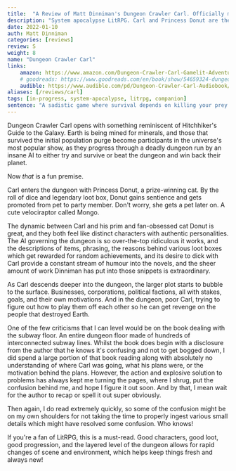 ```yaml
---
title:  "A Review of Matt Dinniman's Dungeon Crawler Carl. Officially my favourite LitRPG."
description: "System apocalypse LitRPG. Carl and Princess Donut are the real power couple I never knew I needed. Great pair dynamics, crazy hijinks, and just the right amount of larger plot."
date: 2022-01-10
auth: Matt Dinniman
categories: [reviews]
review: S
weight: 8
name: "Dungeon Crawler Carl"
links:
    amazon: https://www.amazon.com/Dungeon-Crawler-Carl-Gamelit-Adventure-ebook/dp/B08BKGYQXW
    # goodreads: https://www.goodreads.com/en/book/show/54659324-dungeon-crawler-carl
    audible: https://www.audible.com/pd/Dungeon-Crawler-Carl-Audiobook/B08V8B2CGV
aliases: [/reviews/carl]
tags: [in-progress, system-apocalypse, litrpg, companion]
sentence: "A sadistic game where survival depends on killing your prey in the most entertaining way possible."
---
```


Dungeon Crawler Carl opens with something reminiscent of Hitchhiker's Guide to the Galaxy. Earth is being mined for minerals, and those that survived the initial population purge become participants in the universe's most popular show, as they progress through a deadly dungeon run by an insane AI to either try and survive or beat the dungeon and win back their planet.

Now *that* is a fun premise.

Carl enters the dungeon with Princess Donut, a prize-winning cat. By the roll of dice and legendary loot box, Donut gains sentience and gets promoted from pet to party member. Don't worry, she gets a pet later on. A cute velociraptor called Mongo.

The dynamic between Carl and his prim and fan-obsessed cat Donut is great, and they both feel like distinct characters with authentic personalities. The AI governing the dungeon is so over-the-top ridiculous it works, and the descriptions of items, phrasing, the reasons behind various loot boxes which get rewarded for random achievements, and its desire to dick with Carl provide a constant stream of humour into the novels, and the sheer amount of work Dinniman has put into those snippets is extraordinary.

As Carl descends deeper into the dungeon, the larger plot starts to bubble to the surface. Businesses, corporations, political factions, all with stakes, goals, and their own motivations. And in the dungeon, poor Carl, trying to figure out how to play them off each other so he can get revenge on the people that destroyed Earth.

One of the few criticisms that I can level would be on the book dealing with the subway floor. An entire dungeon floor made of hundreds of interconnected subway lines. Whilst the book does begin with a disclosure from the author that he knows it's confusing and not to get bogged down, I did spend a large portion of that book reading along with absolutely no understanding of where Carl was going, what his plans were, or the motivation behind the plans. However, the action and explosive solution to problems has always kept me turning the pages, where I shrug, put the confusion behind me, and hope I figure it out soon. And by that, I mean wait for the author to recap or spell it out super obviously.

Then again, I do read extremely quickly, so some of the confusion might be on my own shoulders for not taking the time to properly ingest various small details which might have resolved some confusion. Who knows!

If you're a fan of LitRPG, this is a must-read. Good characters, good loot, good progression, and the layered level of the dungeon allows for rapid changes of scene and environment, which helps keep things fresh and always new!